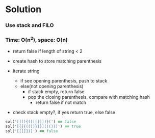 # Solution  
### Use stack and FILO  
### Time: O(n<sup>2</sup>), space: O(n)

* return false if length of string < 2  

* create hash to store matching parenthesis  
* iterate string  
  * if see opening parenthesis, push to stack  
  * else(not opening parenthesis)  
    * if stack empty, return false  
    * pop the closing parenthesis, compare with matching hash  
      * return false if not match  
* check stack empty?, if yes return true, else false  

```ruby
sol('[](){([[[]]])}(') == false
sol('[{{{(())}}}]((()))') == true
sol('[[[]])]') == false
```